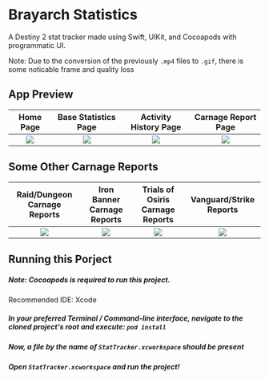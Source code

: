 # Brayarch Statistics
A Destiny 2 stat tracker made using Swift, UIKit, and Cocoapods with programmatic UI.

Note: Due to the conversion of the previously `.mp4` files to `.gif`, there is some noticable frame and quality loss

## App Preview

|Home Page                  |  Base Statistics Page     |  Activity History Page    |  Carnage Report Page      | 
|:-------------------------:|:-------------------------:|:-------------------------:|:-------------------------:|
<img src="https://github.com/vrundpat/BrayarchStatistics/blob/master/StatTracker/Assets.xcassets/homescreen1.dataset/homescreen1.gif" >  |  <img src="https://github.com/vrundpat/BrayarchStatistics/blob/master/StatTracker/Assets.xcassets/statscreen1.dataset/statscreen1.gif" >  | <img src="https://github.com/vrundpat/BrayarchStatistics/blob/master/StatTracker/Assets.xcassets/activityscreen1.dataset/activityscreen1.gif" > | <img src="https://github.com/vrundpat/BrayarchStatistics/blob/master/StatTracker/Assets.xcassets/carnagereportscreen1.dataset/carnagereportscreen1.gif" > |


## Some Other Carnage Reports 
|Raid/Dungeon Carnage Reports|Iron Banner Carnage Reports|Trials of Osiris Carnage Reports|Vanguard/Strike Reports| 
|:-------------------------:  |:-------------------------:|:-------------------------:|:-------------------------:|
<img src="https://github.com/vrundpat/BrayarchStatistics/blob/master/StatTracker/Assets.xcassets/dungeoncarnagereport.imageset/dungeoncarnagereport.png" >  | <img src="https://github.com/vrundpat/BrayarchStatistics/blob/master/StatTracker/Assets.xcassets/ironbannercarnagereport.imageset/ironbannercarnagereport.png" >       |<img src="https://github.com/vrundpat/BrayarchStatistics/blob/master/StatTracker/Assets.xcassets/trialscarnagereport.imageset/trialscarnagereport.png" >       |<img src="https://github.com/vrundpat/BrayarchStatistics/blob/master/StatTracker/Assets.xcassets/strikecarnagereport.imageset/strikecarnagereport.png" >        |


## Running this Porject
##### Note: Cocoapods is required to run this project.
Recommended IDE: Xcode
##### In your preferred Terminal / Command-line interface, navigate to the cloned project's root and execute: `pod install`
##### Now, a file by the name of `StatTracker.xcworkspace` should be present
##### Open `StatTracker.xcworkspace` and run the project!
